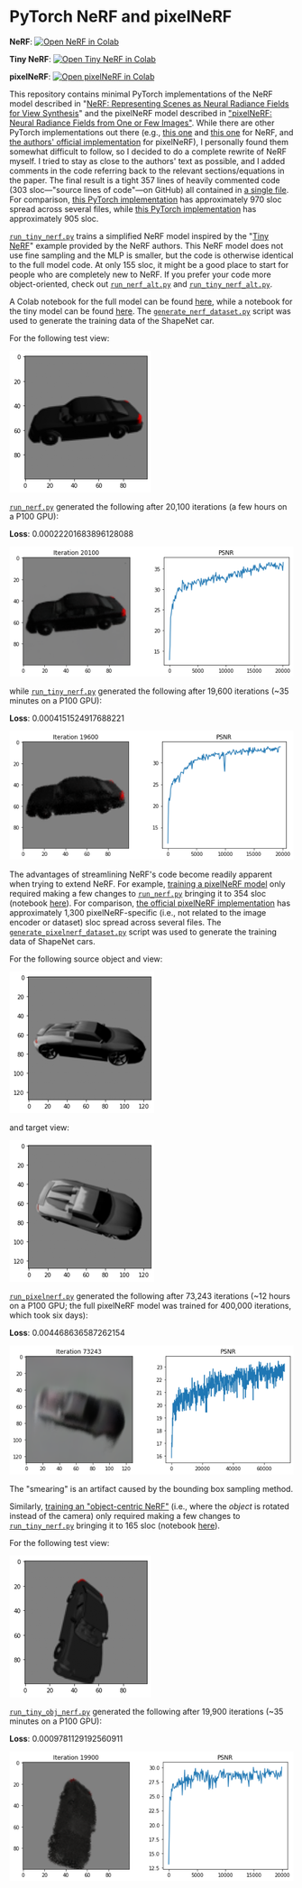 # PyTorch NeRF and pixelNeRF

**NeRF**: [![Open NeRF in Colab](https://colab.research.google.com/assets/colab-badge.svg)](https://colab.research.google.com/drive/1oRnnlF-2YqCDIzoc-uShQm8_yymLKiqr)

**Tiny NeRF**: [![Open Tiny NeRF in Colab](https://colab.research.google.com/assets/colab-badge.svg)](https://colab.research.google.com/drive/1ntlbzQ121-E1BSa5EKvAyai6SMG4cylj)

**pixelNeRF**: [![Open pixelNeRF in Colab](https://colab.research.google.com/assets/colab-badge.svg)](https://colab.research.google.com/drive/1VEEy4VOVoQTQKo4oG3nWcfKAXjC_0fFt)

This repository contains minimal PyTorch implementations of the NeRF model described in "[NeRF: Representing Scenes as Neural Radiance Fields for View Synthesis](https://arxiv.org/abs/2003.08934)" and the pixelNeRF model described in ["pixelNeRF: Neural Radiance Fields from One or Few Images"](https://arxiv.org/abs/2012.02190).
While there are other PyTorch implementations out there (e.g., [this one](https://github.com/krrish94/nerf-pytorch) and [this one](https://github.com/yenchenlin/nerf-pytorch) for NeRF, and [the authors' official implementation](https://github.com/sxyu/pixel-nerf) for pixelNeRF), I personally found them somewhat difficult to follow, so I decided to do a complete rewrite of NeRF myself.
I tried to stay as close to the authors' text as possible, and I added comments in the code referring back to the relevant sections/equations in the paper.
The final result is a tight 357 lines of heavily commented code (303 sloc—"source lines of code"—on GitHub) all contained in [a single file](run_nerf.py). For comparison, [this PyTorch implementation](https://github.com/krrish94/nerf-pytorch) has approximately 970 sloc spread across several files, while [this PyTorch implementation](https://github.com/yenchenlin/nerf-pytorch) has approximately 905 sloc.

[`run_tiny_nerf.py`](run_tiny_nerf.py) trains a simplified NeRF model inspired by the "[Tiny NeRF](https://colab.research.google.com/github/bmild/nerf/blob/master/tiny_nerf.ipynb)" example provided by the NeRF authors.
This NeRF model does not use fine sampling and the MLP is smaller, but the code is otherwise identical to the full model code.
At only 155 sloc, it might be a good place to start for people who are completely new to NeRF.
If you prefer your code more object-oriented, check out [`run_nerf_alt.py`](run_nerf_alt.py) and [`run_tiny_nerf_alt.py`](run_tiny_nerf_alt.py).

A Colab notebook for the full model can be found [here](https://colab.research.google.com/drive/1oRnnlF-2YqCDIzoc-uShQm8_yymLKiqr?usp=sharing), while a notebook for the tiny model can be found [here](https://colab.research.google.com/drive/1ntlbzQ121-E1BSa5EKvAyai6SMG4cylj?usp=sharing).
The [`generate_nerf_dataset.py`](generate_nerf_dataset.py) script was used to generate the training data of the ShapeNet car.

For the following test view:

![](test_view.png)

[`run_nerf.py`](run_nerf.py) generated the following after 20,100 iterations (a few hours on a P100 GPU):

**Loss**: 0.00022201683896128088

![](nerf.png)

while [`run_tiny_nerf.py`](run_tiny_nerf.py) generated the following after 19,600 iterations (~35 minutes on a P100 GPU):

**Loss**: 0.0004151524917688221

![](tiny_nerf.png)

The advantages of streamlining NeRF's code become readily apparent when trying to extend NeRF.
For example, [training a pixelNeRF model](run_pixelnerf.py) only required making a few changes to [`run_nerf.py`](run_nerf.py) bringing it to 354 sloc (notebook [here](https://colab.research.google.com/drive/1VEEy4VOVoQTQKo4oG3nWcfKAXjC_0fFt?usp=sharing)).
For comparison, [the official pixelNeRF implementation](https://github.com/sxyu/pixel-nerf) has approximately 1,300 pixelNeRF-specific (i.e., not related to the image encoder or dataset) sloc spread across several files.
The [`generate_pixelnerf_dataset.py`](generate_pixelnerf_dataset.py) script was used to generate the training data of ShapeNet cars.

For the following source object and view:

![](pixelnerf_src.png)

and target view:

![](pixelnerf_tgt.png)

[`run_pixelnerf.py`](run_pixelnerf.py) generated the following after 73,243 iterations (~12 hours on a P100 GPU; the full pixelNeRF model was trained for 400,000 iterations, which took six days):

**Loss**: 0.004468636587262154

![](pixelnerf.png)

The "smearing" is an artifact caused by the bounding box sampling method.

Similarly, [training an "object-centric NeRF"](run_tiny_obj_nerf.py) (i.e., where the *object* is rotated instead of the camera) only required making a few changes to [`run_tiny_nerf.py`](run_tiny_nerf.py) bringing it to 165 sloc (notebook [here](https://colab.research.google.com/drive/1fbn0DCVA1nMOcqEltTyjbBhSzsttaDqA?usp=sharing)).

For the following test view:

![](obj_test_view.png)

[`run_tiny_obj_nerf.py`](run_tiny_obj_nerf.py) generated the following after 19,900 iterations (~35 minutes on a P100 GPU):

**Loss**: 0.0009781129192560911

![](tiny_obj_nerf.png)
